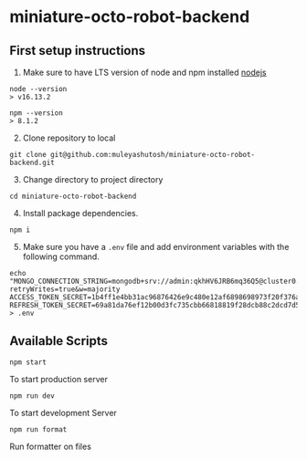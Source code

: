 # miniature-octo-robot-backend

## First setup instructions

  1. Make sure to have LTS version of node and npm installed [nodejs](http://nodejs.org)

    node --version
    > v16.13.2

    npm --version
    > 8.1.2

  2. Clone repository to local

    git clone git@github.com:muleyashutosh/miniature-octo-robot-backend.git

  3. Change directory to project directory

    cd miniature-octo-robot-backend

  4. Install package dependencies.

    npm i

  5. Make sure you have a `.env` file and add environment variables with the following command.
  
```
echo "MONGO_CONNECTION_STRING=mongodb+srv://admin:qkhHV6JRB6mq36Q5@cluster0.jwfdj.mongodb.net/safeShare?retryWrites=true&w=majority
ACCESS_TOKEN_SECRET=1b4ff1e4bb31ac96876426e9c480e12af6898698973f20f376a8d757d99af0e9b6e91295c3ab3cfc37d568b47880d3859de3cb3bcf055c06b54b3271cf6412a7
REFRESH_TOKEN_SECRET=69a81da76ef12b00d3fc735cbb66818819f28dcb88c2dcd7d54478f20817e7ac1218f096dbfe7cdea45d815d4c4d1be3a5c91f347c1a71b7f181b43878dbdf18" > .env

```


## Available Scripts

`npm start`

To start production server

`npm run dev`

To start development Server

`npm run format`

Run formatter on files

